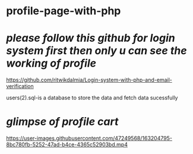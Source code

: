 # profile-page-with-php

# *please follow this github for login system first then only u can see the working of profile*
https://github.com/ritwikdalmia/Login-system-with-php-and-email-verification

users(2).sql-is a database to store the data and fetch data sucessfully

# *glimpse of profile cart*
https://user-images.githubusercontent.com/47249568/163204795-8bc780fb-5252-47ad-b4ce-4365c52903bd.mp4

